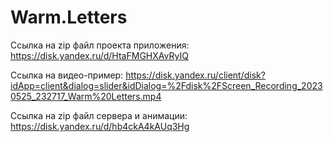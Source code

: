 # Warm.Letters
Ссылка на zip файл проекта приложения: https://disk.yandex.ru/d/HtaFMGHXAvRyIQ

Ссылка на видео-пример: https://disk.yandex.ru/client/disk?idApp=client&dialog=slider&idDialog=%2Fdisk%2FScreen_Recording_20230525_232717_Warm%20Letters.mp4

Ссылка на zip файл сервера и анимации: https://disk.yandex.ru/d/hb4ckA4kAUq3Hg
